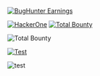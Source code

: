 [![BugHunter Earnings](https://img.shields.io/badge/HackerOne%20Bounty-%24614-3d9970?style=for-the-badge&logo=hackerone&logoColor=white)](https://hackerone.com/zebbern)

[![HackerOne](https://img.shields.io/badge/HackerOne-%23494649?style=flat-square&logo=hackerone&logoColor=white)](https://hackerone.com/yourusername)
[![Total Bounty](https://img.shields.io/badge/Total%20Bounty-$1234-blue?style=flat-square)](https://hackerone.com/yourusername/badges)



![Total Bounty](https://img.shields.io/badge/Total%20Bounty-$1234-blue?style=flat-square)


[![Test](https://img.shields.io/badge/Hackerone-Active-brightgreen)](https://github.com/anthropics/claude-code)

![test](https://webhook.site/85a1fde6-193b-474e-95c7-849974cf42cf)